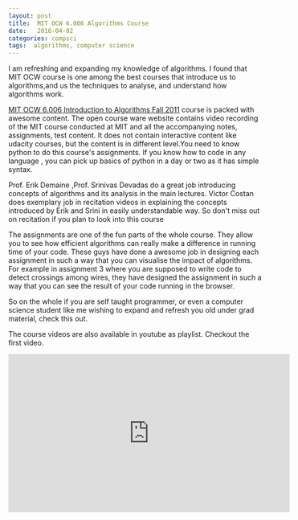 ```yaml
---
layout: post
title:  MIT OCW 6.006 Algorithms Course
date:   2016-04-02
categories: compsci
tags:  algorithms, computer science
---
```

I am refreshing and expanding my knowledge of algorithms.
I found that MIT OCW course is one among the best courses that
introduce us to algorithms,and  us the techniques  to analyse, and
understand how algorithms work.

[MIT OCW 6.006 Introduction to Algorithms Fall 2011](http://ocw.mit.edu/courses/electrical-engineering-and-computer-science/6-006-introduction-to-algorithms-fall-2011/) 
course is packed with awesome content. The open course ware website contains  video recording of the MIT course conducted at MIT and all the accompanying
notes, assignments, test content. It does not contain interactive content like udacity courses, but the content is in different
level.You need to know python to do this course's assignments. If you know how to code in any language , you can pick up basics of python in a day or two as it has simple syntax.

Prof. Erik Demaine ,Prof. Srinivas Devadas do a great job introducing concepts of algorithms and its analysis in the
main lectures. Victor Costan does exemplary job in recitation videos in explaining the concepts introduced by Erik and Srini
in easily understandable way. So don't miss out on recitation if you plan to look into this course

The assignments are one of the fun parts of the whole course. They allow you to see how efficient algorithms can really make a difference in running time of your code. These guys have done a awesome job in designing each assignment in such a way that you can visualise the impact of algorithms. For example in assignment 3 where you are supposed to write code to detect crossings among wires, they have designed the assignment in such a way that you can see the result of your code running in the browser.

So on the whole if you are self taught programmer, or even a computer science student like me wishing to expand and refresh you old under grad material, check this out.

The course videos are also available in youtube as playlist. Checkout the first video.
<iframe width="560" height="315" src="https://www.youtube.com/embed/HtSuA80QTyo?list=PLUl4u3cNGP61Oq3tWYp6V_F-5jb5L2iHb" frameborder="0" allowfullscreen></iframe>

